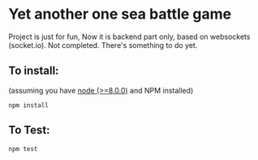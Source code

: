 # Yet another one sea battle game

Project is just for fun, Now it is backend part only, based on websockets (socket.io).
Not completed. There's something to do yet.

## To install:
(assuming you have [node (>=8.0.0)](http://nodejs.org/) and NPM installed)

`npm install`

## To Test:
`npm test`
